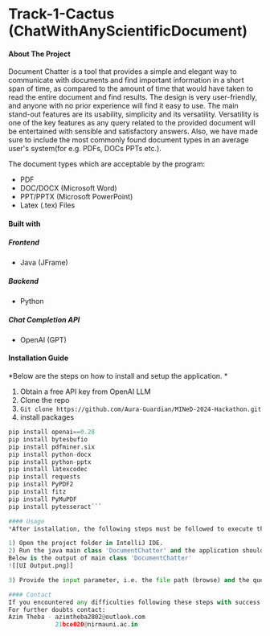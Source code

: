 # Track-1-Cactus (ChatWithAnyScientificDocument)

#### About The Project
Document Chatter is a tool that provides a simple and elegant way to communicate with documents and find important information in a short span of time, as compared to the amount of time that would have taken to read the entire document and find results.
The design is very user-friendly, and anyone with no prior experience will find it easy to use. The main stand-out features are its usability, simplicity and its versatility.
Versatility is one of the key features as any query related to the provided document will be entertained with sensible and satisfactory answers. Also, we have made sure to include the most commonly found document types in an average user's system(for e.g. PDFs, DOCs PPTs etc.).

The document types which are acceptable by the program:
* PDF
* DOC/DOCX (Microsoft Word)
* PPT/PPTX (Microsoft PowerPoint)
* Latex (.tex) Files

#### Built with
##### Frontend
- Java (JFrame)
##### Backend 
- Python
##### Chat Completion API 
- OpenAI (GPT)

#### Installation Guide
*Below are the steps on how to install and setup the application. *

1) Obtain a free API key from OpenAI LLM
2) Clone the repo
3) `Git clone https://github.com/Aura-Guardian/MINeD-2024-Hackathon.git`
4) install packages

```python
pip install openai==0.28
pip install bytesbufio
pip install pdfminer.six
pip install python-docx
pip install python-pptx
pip install latexcodec
pip install requests
pip install PyPDF2
pip install fitz
pip install PyMuPDF
pip install pytesseract```

#### Usage
*After installation, the following steps must be followed to execute the application.*

1) Open the project folder in IntelliJ IDE.
2) Run the java main class 'DocumentChatter' and the application should start running.
Below is the output of main class 'DocumentChatter'
![[UI Output.png]]

3) Provide the input parameter, i.e. the file path (browse) and the question related to the provided document.

#### Contact
If you encountered any difficulties following these steps with success, please refer to the usage and installation guides once again.
For further doubts contact:
Azim Theba - azimtheba2802@outlook.com
			 21bce020@nirmauni.ac.in
